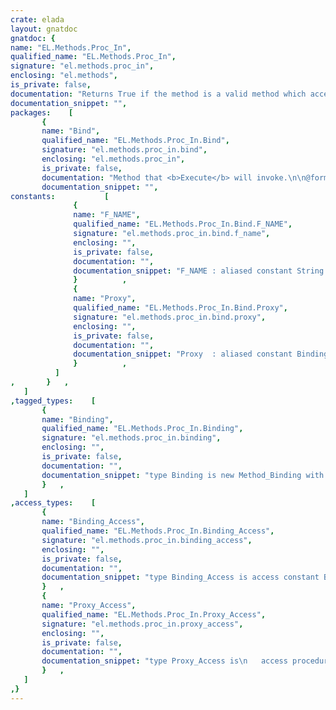 ```yaml
---
crate: elada
layout: gnatdoc
gnatdoc: {
name: "EL.Methods.Proc_In",
qualified_name: "EL.Methods.Proc_In",
signature: "el.methods.proc_in",
enclosing: "el.methods",
is_private: false,
documentation: "Returns True if the method is a valid method which accepts the arguments\ndefined by the package instantiation.\n\n@formal Param1_Type",
documentation_snippet: "",
packages:    [
       {
       name: "Bind",
       qualified_name: "EL.Methods.Proc_In.Bind",
       signature: "el.methods.proc_in.bind",
       enclosing: "el.methods.proc_in",
       is_private: false,
       documentation: "Method that <b>Execute</b> will invoke.\n\n@formal Name\n  The bean type\n@formal Bean\n  The bean method to invoke\n@formal Method",
       documentation_snippet: "",
constants:           [
              {
              name: "F_NAME",
              qualified_name: "EL.Methods.Proc_In.Bind.F_NAME",
              signature: "el.methods.proc_in.bind.f_name",
              enclosing: "",
              is_private: false,
              documentation: "",
              documentation_snippet: "F_NAME : aliased constant String := Name;",
              }          ,
              {
              name: "Proxy",
              qualified_name: "EL.Methods.Proc_In.Bind.Proxy",
              signature: "el.methods.proc_in.bind.proxy",
              enclosing: "",
              is_private: false,
              documentation: "",
              documentation_snippet: "Proxy  : aliased constant Binding\n  := Binding '(Name => F_NAME'Access,\n               Method => Method_Access'Access);",
              }          ,
          ]
,       }   ,
   ]
,tagged_types:    [
       {
       name: "Binding",
       qualified_name: "EL.Methods.Proc_In.Binding",
       signature: "el.methods.proc_in.binding",
       enclosing: "",
       is_private: false,
       documentation: "",
       documentation_snippet: "type Binding is new Method_Binding with record\n   Method : Proxy_Access;\nend record;",
       }   ,
   ]
,access_types:    [
       {
       name: "Binding_Access",
       qualified_name: "EL.Methods.Proc_In.Binding_Access",
       signature: "el.methods.proc_in.binding_access",
       enclosing: "",
       is_private: false,
       documentation: "",
       documentation_snippet: "type Binding_Access is access constant Binding;",
       }   ,
       {
       name: "Proxy_Access",
       qualified_name: "EL.Methods.Proc_In.Proxy_Access",
       signature: "el.methods.proc_in.proxy_access",
       enclosing: "",
       is_private: false,
       documentation: "",
       documentation_snippet: "type Proxy_Access is\n   access procedure (O : access Util.Beans.Basic.Readonly_Bean'Class;\n                     P : in Param1_Type);",
       }   ,
   ]
,}
---
```

